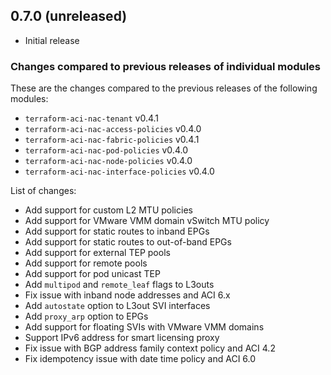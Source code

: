 ## 0.7.0 (unreleased)

- Initial release

### Changes compared to previous releases of individual modules

These are the changes compared to the previous releases of the following modules:

- `terraform-aci-nac-tenant` v0.4.1
- `terraform-aci-nac-access-policies` v0.4.0
- `terraform-aci-nac-fabric-policies` v0.4.1
- `terraform-aci-nac-pod-policies` v0.4.0
- `terraform-aci-nac-node-policies` v0.4.0
- `terraform-aci-nac-interface-policies` v0.4.0

List of changes:

- Add support for custom L2 MTU policies
- Add support for VMware VMM domain vSwitch MTU policy
- Add support for static routes to inband EPGs
- Add support for static routes to out-of-band EPGs
- Add support for external TEP pools
- Add support for remote pools
- Add support for pod unicast TEP
- Add `multipod` and `remote_leaf` flags to L3outs
- Fix issue with inband node addresses and ACI 6.x
- Add `autostate` option to L3out SVI interfaces
- Add `proxy_arp` option to EPGs
- Add support for floating SVIs with VMware VMM domains
- Support IPv6 address for smart licensing proxy
- Fix issue with BGP address family context policy and ACI 4.2
- Fix idempotency issue with date time policy and ACI 6.0
